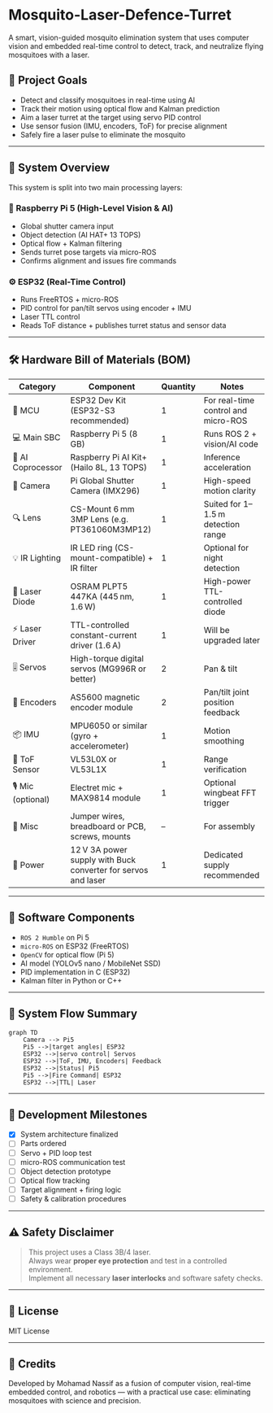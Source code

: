 # Mosquito-Laser-Defence-Turret
A smart, vision-guided mosquito elimination system that uses computer vision and embedded real-time control to detect, track, and neutralize flying mosquitoes with a laser.
## 🎯 Project Goals

- Detect and classify mosquitoes in real-time using AI
- Track their motion using optical flow and Kalman prediction
- Aim a laser turret at the target using servo PID control
- Use sensor fusion (IMU, encoders, ToF) for precise alignment
- Safely fire a laser pulse to eliminate the mosquito

---

## 🧠 System Overview

This system is split into two main processing layers:

### 🧠 Raspberry Pi 5 (High-Level Vision & AI)
- Global shutter camera input
- Object detection (AI HAT+ 13 TOPS)
- Optical flow + Kalman filtering
- Sends turret pose targets via micro-ROS
- Confirms alignment and issues fire commands

### ⚙️ ESP32 (Real-Time Control)
- Runs FreeRTOS + micro-ROS
- PID control for pan/tilt servos using encoder + IMU
- Laser TTL control
- Reads ToF distance + publishes turret status and sensor data

---

## 🛠️ Hardware Bill of Materials (BOM)

| Category        | Component                                       | Quantity | Notes |
|----------------|--------------------------------------------------|----------|-------|
| 🔲 MCU          | ESP32 Dev Kit (ESP32-S3 recommended)            | 1        | For real-time control and micro-ROS |
| 💻 Main SBC     | Raspberry Pi 5 (8 GB)                           | 1        | Runs ROS 2 + vision/AI code |
| 🤖 AI Coprocessor | Raspberry Pi AI Kit+ (Hailo 8L, 13 TOPS)      | 1        | Inference acceleration |
| 🎥 Camera       | Pi Global Shutter Camera (IMX296)               | 1        | High-speed motion clarity |
| 🔍 Lens         | CS-Mount 6 mm 3MP Lens (e.g. PT361060M3MP12)    | 1        | Suited for 1–1.5 m detection range |
| 💡 IR Lighting  | IR LED ring (CS-mount-compatible) + IR filter   | 1        | Optional for night detection |
| 🎯 Laser Diode  | OSRAM PLPT5 447KA (445 nm, 1.6 W)               | 1        | High-power TTL-controlled diode |
| ⚡ Laser Driver | TTL-controlled constant-current driver (1.6 A)  | 1        | Will be upgraded later |
| 🎚️ Servos       | High-torque digital servos (MG996R or better)   | 2        | Pan & tilt |
| 📐 Encoders     | AS5600 magnetic encoder module                  | 2        | Pan/tilt joint position feedback |
| 📦 IMU          | MPU6050 or similar (gyro + accelerometer)       | 1        | Motion smoothing |
| 📏 ToF Sensor   | VL53L0X or VL53L1X                              | 1        | Range verification |
| 🎙️ Mic (optional) | Electret mic + MAX9814 module                | 1        | Optional wingbeat FFT trigger |
| 🧰 Misc         | Jumper wires, breadboard or PCB, screws, mounts| –        | For assembly |
| 🔋 Power        | 12 V 3A power supply with Buck converter for servos and laser     | 1        | Dedicated supply recommended |

---

## 🧩 Software Components

- `ROS 2 Humble` on Pi 5
- `micro-ROS` on ESP32 (FreeRTOS)
- `OpenCV` for optical flow (Pi 5)
- AI model (YOLOv5 nano / MobileNet SSD)
- PID implementation in C (ESP32)
- Kalman filter in Python or C++

---

## 📐 System Flow Summary

```mermaid
graph TD
    Camera --> Pi5
    Pi5 -->|target angles| ESP32
    ESP32 -->|servo control| Servos
    ESP32 -->|ToF, IMU, Encoders| Feedback
    ESP32 -->|Status| Pi5
    Pi5 -->|Fire Command| ESP32
    ESP32 -->|TTL| Laser
```

---

## 🧪 Development Milestones

- [x] System architecture finalized
- [ ] Parts ordered
- [ ] Servo + PID loop test
- [ ] micro-ROS communication test
- [ ] Object detection prototype
- [ ] Optical flow tracking
- [ ] Target alignment + firing logic
- [ ] Safety & calibration procedures

---

## ⚠️ Safety Disclaimer

> This project uses a Class 3B/4 laser.  
> Always wear **proper eye protection** and test in a controlled environment.  
> Implement all necessary **laser interlocks** and software safety checks.

---

## 📝 License

MIT License 

---

## 💬 Credits

Developed by Mohamad Nassif as a fusion of computer vision, real-time embedded control, and robotics — with a practical use case: eliminating mosquitoes with science and precision.

    
